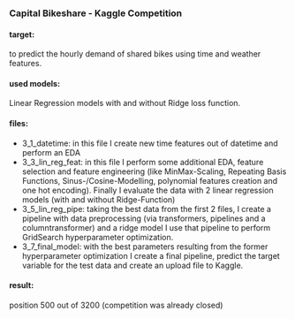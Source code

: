 ### Capital Bikeshare - Kaggle Competition

#### target: 
to predict the hourly demand of shared bikes using time and weather features.

#### used models:
Linear Regression models with and without Ridge loss function.

#### files:
- 3_1_datetime: in this file I create new time features out of datetime and perform an EDA
- 3_3_lin_reg_feat: in this file I perform some additional EDA, feature selection 
and feature engineering (like MinMax-Scaling, Repeating Basis Functions, Sinus-/Cosine-Modelling, 
polynomial features creation and one hot encoding).
Finally I evaluate the data with 2 linear regression models (with and without Ridge-Function)
- 3_5_lin_reg_pipe: taking the best data from the first 2 files, I create a pipeline with 
data preprocessing (via transformers, pipelines and a columntransformer) and a ridge model
I use that pipeline to perform GridSearch hyperparameter optimization.
- 3_7_final_model: with the best parameters resulting from the former hyperparameter optimization I 
create a final pipeline, predict the target variable for the test data and create an upload 
file to Kaggle.

#### result: 
position 500 out of 3200 (competition was already closed)